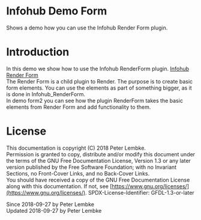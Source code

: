 # Infohub Demo Form

Shows a demo how you can use the Infohub Render Form plugin.

# Introduction

In this demo we show how to use the Infohub RenderForm plugin. [Infohub Render Form](plugin,infohub_render_form)  
The Render Form is a child plugin to Render. The purpose is to create basic form elements. You can use the elements as part
of something bigger, as it is done in Infohub_RenderForm.  
In demo form2 you can see how the plugin RenderForm takes the basic elements from Render Form and add functionality to
them.

# License

This documentation is copyright (C) 2018 Peter Lembke.  
Permission is granted to copy, distribute and/or modify this document under the terms of the GNU Free Documentation
License, Version 1.3 or any later version published by the Free Software Foundation; with no Invariant Sections, no
Front-Cover Links, and no Back-Cover Links.  
You should have received a copy of the GNU Free Documentation License along with this documentation. If not,
see [https://www.gnu.org/licenses/](https://www.gnu.org/licenses/). SPDX-License-Identifier: GFDL-1.3-or-later

Since 2018-09-27 by Peter Lembke  
Updated 2018-09-27 by Peter Lembke  
